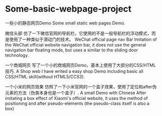 # Some-basic-webpage-project
一些小的静态网页Demo
Some small static web pages Demo.

微信头部
仿了一下微信官网的导航栏，它使用的不是一般导航栏的浮动模式，而是使用了一种类似于滑动门的技术。
WeChat official page nav Bar
Imitation of the WeChat official website navigation bar, it does not use the general navigation bar floating mode, but uses a similar to the sliding door technology.

一个商城网页
写了一个小的商城网页Demo，基本上使用了大部分的CSS/HTML技巧.
A Shop web
I have writed a easy shop Demo including basic all CSS/HTML skill(without HTML5/CCS3).

一个小米的网页效果
仿照了一下小米官网的一个盒子效果，使用了定位和after伪元素的方法（伪类本身也是一个盒子）.
A small Demo with Chinese
After imitating a box effect of Xiaomi's official website, it uses the method of positioning and after pseudo-elements (the pseudo-class itself is also a box)

